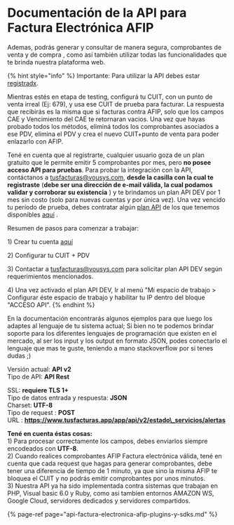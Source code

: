 # Documentación de la API para Factura Electrónica AFIP

Ademas, podrás generar y consultar de manera segura, comprobantes de venta y de compra , como así también utilizar todas las funcionalidades que te brinda nuestra plataforma web. 

{% hint style="info" %}
Importante: Para utilizar la API debes estar [registradx](https://www.tusfacturas.com.ar/registrarme-factura-electronica.html). 

Mientras estés en etapa de testing, configurá tu CUIT, con un punto de venta irreal \(Ej: 679\), y usa ese CUIT de prueba para facturar. La respuesta que recibirás es la misma que si facturas contra AFIP, solo que los campos CAE y Vencimiento del CAE te retornaran vacios. Una vez que hayas probado todos los métodos, eliminá todos los comprobantes asociados a ese PDV, elimina el PDV y crea el nuevo CUIT+punto de venta para poder enlazarlo con AFIP. 

Tené en cuenta que al registrarte, cualquier usuario goza de un plan gratuito que le permite emitir 5 comprobantes por mes, pero **no posee acceso API para pruebas**. Para probar la integración con la API, contáctanos a tusfacturas@vousys.com, **desde la casilla con la cual te registraste** \(**debe ser una dirección de e-mail válida, la cual podamos validar y corroborar su existencia** \) y te brindamos un plan API DEV por 1 mes sin costo \(solo para nuevas cuentas y por única vez\). Una vez vencido tu período de prueba, debes contratar algún [plan API](https://www.tusfacturas.com.ar/tarifas-factura-electronica.html) de los que tenemos disponibles [aquí](https://www.tusfacturas.com.ar/tarifas-factura-electronica.html) .

Resumen de pasos para comenzar a trabajar:

1\)  Crear tu cuenta [aquí](https://www.tusfacturas.app)

2\) Configurar tu CUIT + PDV

3\) Contactar a tusfacturas@vousys.com para solicitar plan API DEV según requerimientos mencionados.

4\) Una vez activado el plan API DEV, Ir al menú  "Mi espacio de trabajo &gt; Configurar éste espacio de trabajo y habilitar tu IP  dentro del bloque "ACCESO API".
{% endhint %}

  
En la documentación encontrarás algunos ejemplos para que luego los adaptes al lenguaje de tu sistema actual; Si bien no te podemos brindar soporte para los diferentes lenguajes de programación que existen en el mercado, al ser los input y los output en formato JSON, podes conectarlo el lenguaje que mas te guste, teniendo a mano stackoverflow por si tenes dudas ;\) 

  
Versión actual: **API v2**   
Tipo de API: **API Rest**

SSL: **requiere TLS 1+**  
Tipo de datos entrada y respuesta: **JSON**  
Charset: **UTF-8**  
Tipo de request : **POST**  
URL : **https://www.tusfacturas.app/app/api/v2/estado\_servicios/alertas**  




**Tené en cuenta éstas cosas:**  
1\) Para procesar correctamente los campos, debes enviarlos siempre encodeados con **UTF-8**.   
2\) Cuando realices comprobantes AFIP Factura electrónica válida, tené en cuenta que cada request que hagas para generar comprobantes, debe tener una diferencia de tiempo de 1 minuto, ya que sino la misma AFIP te bloquea el CUIT  y no podrás emitir comprobantes por unos minutos.   
3\) Nuestra API ya ha sido implementada contra sistemas que trabajan en PHP, Visual basic 6.0 y Ruby, como asi tambien entornos AMAZON WS, Google Cloud, servidores dedicados y servidores compartidos. 



{% page-ref page="api-factura-electronica-afip-plugins-y-sdks.md" %}



